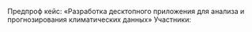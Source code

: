 Предпроф кейс: 
«Разработка десктопного приложения для анализа и
прогнозирования климатических данных»
Участники: 
